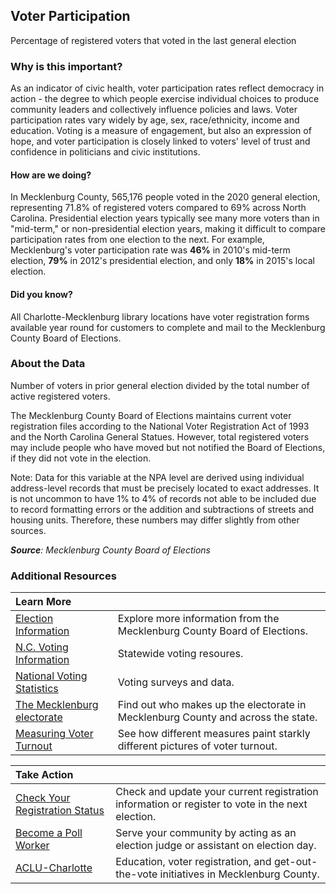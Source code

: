 ## Voter Participation 
Percentage of registered voters that voted in the last general election

### Why is this important?
As an indicator of civic health, voter participation rates reflect democracy in action - the degree to which people exercise individual choices to produce community leaders and collectively influence policies and laws. Voter participation rates vary widely by age, sex, race/ethnicity, income and education. Voting is a measure of engagement, but also an expression of hope, and voter participation is closely linked to voters' level of trust and confidence in politicians and civic institutions.

#### How are we doing?
In Mecklenburg County, 565,176 people voted in the 2020 general election, representing 71.8% of registered voters compared to 69% across North Carolina. Presidential election years typically see many more voters than in "mid-term," or non-presidential election years, making it difficult to compare participation rates from one election to the next. For example, Mecklenburg's voter participation rate was **46%** in 2010's mid-term election, **79%** in 2012's presidential election, and only **18%** in 2015's local election.   

#### Did you know?
All Charlotte-Mecklenburg library locations have voter registration forms available year round for customers to complete and mail to the Mecklenburg County Board of Elections.

### About the Data
Number of voters in prior general election divided by the total number of active registered voters. 

The Mecklenburg County Board of Elections maintains current voter registration files according to the National Voter Registration Act of 1993 and the North Carolina General Statues. However, total registered voters may include people who have moved but not notified the Board of Elections, if they did not vote in the election. 

Note: Data for this variable at the NPA level are derived using individual address-level records that must be precisely located to exact addresses. It is not uncommon to have 1% to 4% of records not able to be included due to record formatting errors or the addition and subtractions of streets and housing units. Therefore, these numbers may differ slightly from other sources. 
  
_**Source**: Mecklenburg County Board of Elections_

### Additional Resources
|Learn More |     |
|:- |:- |
|[Election Information](https://www.mecknc.gov/boe/pages/default.aspx)| Explore more information from the Mecklenburg County Board of Elections.
|[N.C. Voting Information](https://www.vote411.org/north-carolina)| Statewide voting resoures.
|[National Voting Statistics](https://www.eac.gov/research-and-data/datasets-codebooks-and-surveys)| Voting surveys and data.
|[The Mecklenburg electorate](http://ui.uncc.edu/story/voters-born-elsewhere-make-nearly-half-nc-electorate)| Find out who makes up the electorate in Mecklenburg County and across the state.
|[Measuring Voter Turnout](http://www.pewtrusts.org/en/about/news-room/news/2014/07/31/measuring-voter-turnout) | See how different measures paint starkly different pictures of voter turnout.

|Take Action |     |
|:- |:- |
|[Check Your Registration Status](https://www.mecknc.gov/BOE/voter/Pages/VoterRegistrationApplication.aspx?redirect=charmeck) |Check and update your current registration information or register to vote in the next election.
|[Become a Poll Worker](https://vote.mecknc.gov/node/321) |Serve your community by acting as an election judge or assistant on election day.
|[ACLU-Charlotte](https://www.aclu.org/know-your-rights/voting-rights//) | Education, voter registration, and get-out-the-vote initiatives in Mecklenburg County.